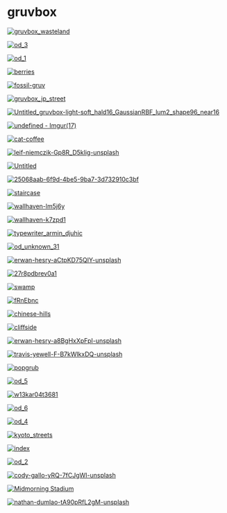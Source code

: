 # gruvbox

<a href="gruvbox_wasteland.png"><img alt="gruvbox_wasteland" src="gruvbox_wasteland.png"></a>

<a href="od_3.jpg"><img alt="od_3" src="od_3.jpg"></a>

<a href="od_1.jpg"><img alt="od_1" src="od_1.jpg"></a>

<a href="berries.jpg"><img alt="berries" src="berries.jpg"></a>

<a href="fossil-gruv.png"><img alt="fossil-gruv" src="fossil-gruv.png"></a>

<a href="gruvbox_jp_street.png"><img alt="gruvbox_jp_street" src="gruvbox_jp_street.png"></a>

<a href="Untitled_gruvbox-light-soft_hald16_GaussianRBF_lum2_shape96_near16.png"><img alt="Untitled_gruvbox-light-soft_hald16_GaussianRBF_lum2_shape96_near16" src="Untitled_gruvbox-light-soft_hald16_GaussianRBF_lum2_shape96_near16.png"></a>

<a href="undefined - Imgur(17).jpg"><img alt="undefined - Imgur(17)" src="undefined - Imgur(17).jpg"></a>

<a href="cat-coffee.png"><img alt="cat-coffee" src="cat-coffee.png"></a>

<a href="leif-niemczik-Gp8R_D5klig-unsplash.jpg"><img alt="leif-niemczik-Gp8R_D5klig-unsplash" src="leif-niemczik-Gp8R_D5klig-unsplash.jpg"></a>

<a href="Untitled.png"><img alt="Untitled" src="Untitled.png"></a>

<a href="25068aab-6f9d-4be5-9ba7-3d732910c3bf.png"><img alt="25068aab-6f9d-4be5-9ba7-3d732910c3bf" src="25068aab-6f9d-4be5-9ba7-3d732910c3bf.png"></a>

<a href="staircase.jpg"><img alt="staircase" src="staircase.jpg"></a>

<a href="wallhaven-lm5j6y.jpg"><img alt="wallhaven-lm5j6y" src="wallhaven-lm5j6y.jpg"></a>

<a href="wallhaven-k7zpd1.png"><img alt="wallhaven-k7zpd1" src="wallhaven-k7zpd1.png"></a>

<a href="typewriter_armin_djuhic.jpg"><img alt="typewriter_armin_djuhic" src="typewriter_armin_djuhic.jpg"></a>

<a href="od_unknown_31.png"><img alt="od_unknown_31" src="od_unknown_31.png"></a>

<a href="erwan-hesry-aCtpKD75QIY-unsplash.jpg"><img alt="erwan-hesry-aCtpKD75QIY-unsplash" src="erwan-hesry-aCtpKD75QIY-unsplash.jpg"></a>

<a href="27r8pdbrev0a1.png"><img alt="27r8pdbrev0a1" src="27r8pdbrev0a1.png"></a>

<a href="swamp.png"><img alt="swamp" src="swamp.png"></a>

<a href="fRnEbnc.jpeg"><img alt="fRnEbnc" src="fRnEbnc.jpeg"></a>

<a href="chinese-hills.jpg"><img alt="chinese-hills" src="chinese-hills.jpg"></a>

<a href="cliffside.png"><img alt="cliffside" src="cliffside.png"></a>

<a href="erwan-hesry-a8BgHxXpFpI-unsplash.jpg"><img alt="erwan-hesry-a8BgHxXpFpI-unsplash" src="erwan-hesry-a8BgHxXpFpI-unsplash.jpg"></a>

<a href="travis-yewell-F-B7kWlkxDQ-unsplash.jpg"><img alt="travis-yewell-F-B7kWlkxDQ-unsplash" src="travis-yewell-F-B7kWlkxDQ-unsplash.jpg"></a>

<a href="popgrub.png"><img alt="popgrub" src="popgrub.png"></a>

<a href="od_5.jpg"><img alt="od_5" src="od_5.jpg"></a>

<a href="w13kar04t3681.jpg"><img alt="w13kar04t3681" src="w13kar04t3681.jpg"></a>

<a href="od_6.jpg"><img alt="od_6" src="od_6.jpg"></a>

<a href="od_4.jpg"><img alt="od_4" src="od_4.jpg"></a>

<a href="kyoto_streets.png"><img alt="kyoto_streets" src="kyoto_streets.png"></a>

<a href="index.png"><img alt="index" src="index.png"></a>

<a href="od_2.jpg"><img alt="od_2" src="od_2.jpg"></a>

<a href="cody-gallo-yRQ-7fCJgWI-unsplash.jpg"><img alt="cody-gallo-yRQ-7fCJgWI-unsplash" src="cody-gallo-yRQ-7fCJgWI-unsplash.jpg"></a>

<a href="Midmorning Stadium.jpg"><img alt="Midmorning Stadium" src="Midmorning Stadium.jpg"></a>

<a href="nathan-dumlao-tA90pRfL2gM-unsplash.jpg"><img alt="nathan-dumlao-tA90pRfL2gM-unsplash" src="nathan-dumlao-tA90pRfL2gM-unsplash.jpg"></a>

